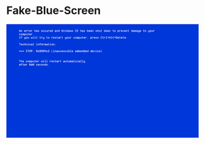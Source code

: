 # Fake-Blue-Screen
![screen](https://github.com/dev7060/Fake-Blue-Screen/blob/master/media/screen.png?raw=true)
